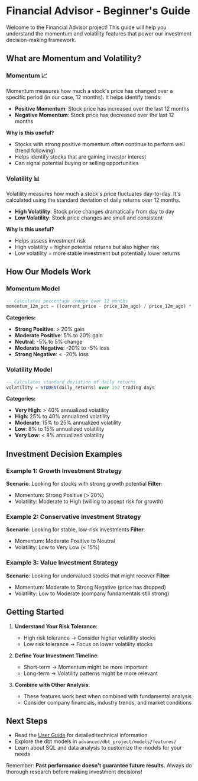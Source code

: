 # Financial Advisor - Beginner's Guide

Welcome to the Financial Advisor project! This guide will help you understand the momentum and volatility features that power our investment decision-making framework.

## What are Momentum and Volatility?

### Momentum 📈
Momentum measures how much a stock's price has changed over a specific period (in our case, 12 months). It helps identify trends:

- **Positive Momentum**: Stock price has increased over the last 12 months
- **Negative Momentum**: Stock price has decreased over the last 12 months

**Why is this useful?**
- Stocks with strong positive momentum often continue to perform well (trend following)
- Helps identify stocks that are gaining investor interest
- Can signal potential buying or selling opportunities

### Volatility 📊
Volatility measures how much a stock's price fluctuates day-to-day. It's calculated using the standard deviation of daily returns over 12 months.

- **High Volatility**: Stock price changes dramatically from day to day
- **Low Volatility**: Stock price changes are small and consistent

**Why is this useful?**
- Helps assess investment risk
- High volatility = higher potential returns but also higher risk
- Low volatility = more stable investment but potentially lower returns

## How Our Models Work

### Momentum Model
```sql
-- Calculates percentage change over 12 months
momentum_12m_pct = ((current_price - price_12m_ago) / price_12m_ago) * 100
```

**Categories:**
- **Strong Positive**: > 20% gain
- **Moderate Positive**: 5% to 20% gain
- **Neutral**: -5% to 5% change
- **Moderate Negative**: -20% to -5% loss
- **Strong Negative**: < -20% loss

### Volatility Model
```sql
-- Calculates standard deviation of daily returns
volatility = STDDEV(daily_returns) over 252 trading days
```

**Categories:**
- **Very High**: > 40% annualized volatility
- **High**: 25% to 40% annualized volatility
- **Moderate**: 15% to 25% annualized volatility
- **Low**: 8% to 15% annualized volatility
- **Very Low**: < 8% annualized volatility

## Investment Decision Examples

### Example 1: Growth Investment Strategy
**Scenario**: Looking for stocks with strong growth potential
**Filter**: 
- Momentum: Strong Positive (> 20%)
- Volatility: Moderate to High (willing to accept risk for growth)

### Example 2: Conservative Investment Strategy
**Scenario**: Looking for stable, low-risk investments
**Filter**:
- Momentum: Moderate Positive to Neutral
- Volatility: Low to Very Low (< 15%)

### Example 3: Value Investment Strategy
**Scenario**: Looking for undervalued stocks that might recover
**Filter**:
- Momentum: Moderate to Strong Negative (price has dropped)
- Volatility: Low to Moderate (company fundamentals still strong)

## Getting Started

1. **Understand Your Risk Tolerance**: 
   - High risk tolerance → Consider higher volatility stocks
   - Low risk tolerance → Focus on lower volatility stocks

2. **Define Your Investment Timeline**:
   - Short-term → Momentum might be more important
   - Long-term → Volatility patterns might be more relevant

3. **Combine with Other Analysis**:
   - These features work best when combined with fundamental analysis
   - Consider company financials, industry trends, and market conditions

## Next Steps

- Read the [User Guide](USER_GUIDE.md) for detailed technical information
- Explore the dbt models in `advanced/dbt_project/models/features/`
- Learn about SQL and data analysis to customize the models for your needs

Remember: **Past performance doesn't guarantee future results.** Always do thorough research before making investment decisions!